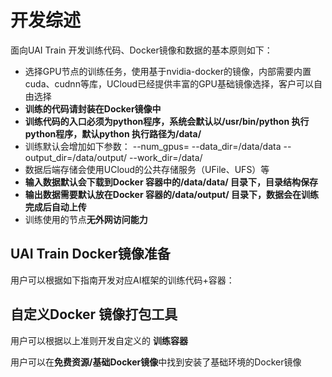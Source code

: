 

# 开发综述
面向UAI Train 开发训练代码、Docker镜像和数据的基本原则如下： 

  - 选择GPU节点的训练任务，使用基于nvidia-docker的镜像，内部需要内置cuda、cudnn等库，UCloud已经提供丰富的GPU基础镜像选择，客户可以自由选择
  - **训练的代码请封装在Docker镜像中**
  - **训练代码的入口必须为python程序，系统会默认以/usr/bin/python 执行python程序，默认python 执行路径为/data/**
  - 训练默认会增加如下参数： \-\-num\_gpus=<num> \-\-data\_dir=/data/data \-\-output\_dir=/data/output/ \-\-work\_dir=/data/
  - 数据后端存储会使用UCloud的公共存储服务（UFile、UFS）等
  - **输入数据默认会下载到Docker 容器中的/data/data/ 目录下，目录结构保存**
  - **输出数据需要默认放在Docker 容器的/data/output/ 目录下，数据会在训练完成后自动上传**
  - 训练使用的节点**无外网访问能力**

## UAI Train Docker镜像准备
用户可以根据如下指南开发对应AI框架的训练代码+容器：
[](/uai-train/guide/tensorflow) 

[](/uai-train/guide/caffe) 
[](/uai-train/guide/keras) 
[](/uai-train/guide/mxnet) 
[](/uai-train/guide/pytorch) 

## 自定义Docker 镜像打包工具
用户可以根据以上准则开发自定义的 **训练容器**

[](/uai-train/guide/scripts/self-pack) 

用户可以在**免费资源/基础Docker镜像**中找到安装了基础环境的Docker镜像
[](/uai-train/resource/docker) 

